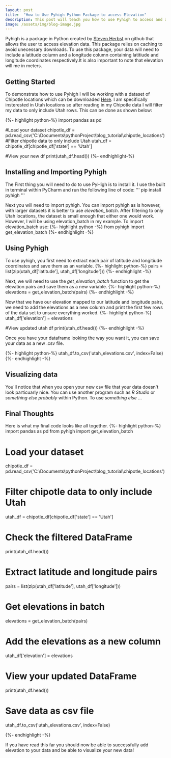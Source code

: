 ```yaml
---
layout: post
title:  "How to Use Pyhigh Python Package to access Elevation"
description: This post will teach you how to use Pyhigh to access and add elevation to your data
image: /assets/img/blog-image.jpg
---
```

<p class="intro">Pyhigh is a package in Python created by <a href="https://github.com/sgherbst" target="_blank">Steven Herbst</a> on github that allows the user to access elevation data. This package relies on caching to avoid unecessary downloads. To use this package, your data will need to include a latitude column and a longitude column containing latitiude and longitude coordinates respectively.It is also important to note that elevation will me in meters.</p>


## Getting Started

To demonstrate how to use Pyhigh I will be working with a dataset of Chipotle locations which can be downloaded [Here](https://www.kaggle.com/datasets/jeffreybraun/chipotle-locations). I am specifically insterested in Utah locations so after reading in my Chipotle data I will filter my data to only include Utah rows. This can be done as shown below:

{%- highlight python-%} 
import pandas as pd

#Load your dataset
chipotle_df = pd.read_csv('C:\\Documents\\pythonProject\\blog_tutorial\\chipotle_locations')
#Filter chipotle data to only include Utah
utah_df = chipotle_df[chipotle_df['state'] == 'Utah']

#View your new df
print(utah_df.head())
{%- endhighlight-%}


## Installing and Importing Pyhigh

The First thing you will need to do to use PyHigh is to install it. I use the built in terminal within PyCharm and run the following line of code:
'''
pip install pyhigh
'''

Next you will need to import pyhigh. You can import pyhigh as is however, with larger datasets it is better to use *elevation_batch*. After filtering to only Utah locations, the dataset is small enough that either one would work. However, I will be using elevation_batch in my example. To import elevation_batch use:
{%- highlight python -%}
from pyhigh import get_elevation_batch
{%- endhighlight -%}

## Using Pyhigh

To use pyhigh, you first need to extract each pair of latitude and longitiude coordinates and save them as an variable. 
{%- highlight python-%} 
pairs = list(zip(utah_df['latitude'], utah_df['longitude']))
{%- endhighlight -%}

Next, we will need to use the *get_elevation_batch* function to get the elevation pairs and save them as a new variable.
{%- highlight python-%} 
elevations = get_elevation_batch(pairs)
{%- endhighlight -%}

Now that we have our elevation mapped to our latitude and longitude pairs, we need to add the elevations as a new column and print the first few rows of the data set to unsure everything worked.
{%- highlight python-%} 
utah_df['elevation'] = elevations

#View updated utah df
print(utah_df.head())
{%- endhighlight -%}

Once you have your dataframe looking the way you want it, you can save your data as a new .csv file.

{%- highlight python-%} 
utah_df.to_csv('utah_elevations.csv', index=False)
{%- endhighlight -%}

## Visualizing data

You'll notice that when you open your new csv file that your data doesn't look particuarly nice. You can use another program such as *R Studio* or *something else probably* within Python. To use *something else* ...

## Final Thoughts

 Here is what my final code looks like all together.
{%- highlight python-%} 
import pandas as pd
from pyhigh import get_elevation_batch

# Load your dataset
chipotle_df = pd.read_csv('C:\\Documents\\pythonProject\\blog_tutorial\\chipotle_locations')
# Filter chipotle data to only include Utah
utah_df = chipotle_df[chipotle_df['state'] == 'Utah']

# Check the filtered DataFrame
print(utah_df.head())

# Extract latitude and longitude pairs
pairs = list(zip(utah_df['latitude'], utah_df['longitude']))

# Get elevations in batch
elevations = get_elevation_batch(pairs)

# Add the elevations as a new column
utah_df['elevation'] = elevations

# View your updated DataFrame
print(utah_df.head())

# Save data as csv file
utah_df.to_csv('utah_elevations.csv', index=False)

{%- endhighlight -%} 

If you have read this far you should now be able to successfully add elevation to your data and be able to visualize your new data! 
